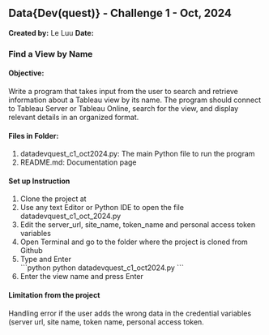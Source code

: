 ## Data{Dev(quest)} - Challenge 1 - Oct, 2024

**Created by:** Le Luu
**Date:** 

### Find a View by Name

#### Objective:
Write a program that takes input from the user to search and retrieve information about a Tableau view by its name. The program should connect to Tableau Server or Tableau Online, search for the view, and display relevant details in an organized format.

#### Files in Folder:

1. datadevquest_c1_oct2024.py: The main Python file to run the program
2. README.md: Documentation page 

#### Set up Instruction
<ol>
    <li> Clone the project at </li> 
    <li> Use any text Editor or Python IDE to open the file datadevquest_c1_oct_2024.py </li>
    <li> Edit the server_url, site_name, token_name and personal access token variables </li>
    <li> Open Terminal and go to the folder where the project is cloned from Github </li>
    <li> Type and Enter </li>
    ```python
        python datadevquest_c1_oct2024.py
    ```
    <li> Enter the view name and press Enter </li>
</ol>

#### Limitation from the project
Handling error if the user adds the wrong data in the credential variables (server url, site name, token name, personal access token.
